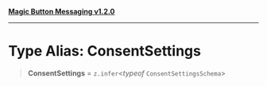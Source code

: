 [**Magic Button Messaging v1.2.0**](../README.md)

***

# Type Alias: ConsentSettings

> **ConsentSettings** = `z.infer`\<*typeof* `ConsentSettingsSchema`\>
